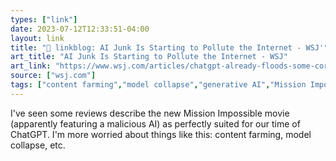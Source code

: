 ```yaml
---
types: ["link"]
date: 2023-07-12T12:33:51-04:00
layout: link
title: "🔗 linkblog: AI Junk Is Starting to Pollute the Internet - WSJ'"
art_title: "AI Junk Is Starting to Pollute the Internet - WSJ"
art_link: "https://www.wsj.com/articles/chatgpt-already-floods-some-corners-of-the-internet-with-spam-its-just-the-beginning-9c86ea25?mod=rss_Technology"
source: ["wsj.com"]
tags: ["content farming","model collapse","generative AI","Mission Impossible"]
---
```

I've seen some reviews describe the new Mission Impossible movie (apparently featuring a malicious AI) as perfectly suited for our time of ChatGPT. I'm more worried about things like this: content farming, model collapse, etc.  
 

